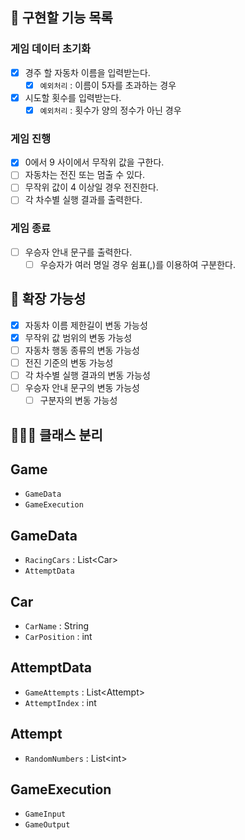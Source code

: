 ## 🚀 구현할 기능 목록

### 게임 데이터 초기화
- [x] 경주 할 자동차 이름을 입력받는다.
    - [x] `예외처리` : 이름이 5자를 초과하는 경우
- [x] 시도할 횟수를 입력받는다.
    - [x] `예외처리` : 횟수가 양의 정수가 아닌 경우

### 게임 진행
- [x] 0에서 9 사이에서 무작위 값을 구한다.
- [ ] 자동차는 전진 또는 멈출 수 있다.
- [ ] 무작위 값이 4 이상일 경우 전진한다.
- [ ] 각 차수별 실행 결과를 출력한다.

### 게임 종료
- [ ] 우승자 안내 문구를 출력한다.
    - [ ] 우승자가 여러 명일 경우 쉼표(,)를 이용하여 구분한다.

## 🧠 확장 가능성
- [x] 자동차 이름 제한길이 변동 가능성
- [x] 무작위 값 범위의 변동 가능성
- [ ] 자동차 행동 종류의 변동 가능성
- [ ] 전진 기준의 변동 가능성
- [ ] 각 차수별 실행 결과의 변동 가능성
- [ ] 우승자 안내 문구의 변동 가능성
    - [ ] 구분자의 변동 가능성

## 🧑🏻‍🏫 클래스 분리

## Game
- `GameData`
- `GameExecution`

## GameData
- `RacingCars` : List\<Car>
- `AttemptData`

## Car
- `CarName` : String
- `CarPosition` : int

## AttemptData
- `GameAttempts` : List\<Attempt>
- `AttemptIndex` : int

## Attempt
- `RandomNumbers` : List\<int>

## GameExecution
- `GameInput`
- `GameOutput`